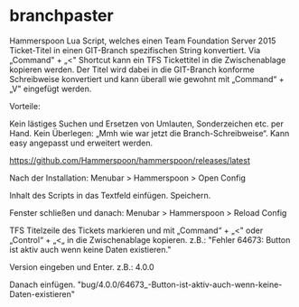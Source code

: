 # branchpaster
Hammerspoon Lua Script, welches einen Team Foundation Server 2015 Ticket-Titel in einen GIT-Branch spezifischen String konvertiert. Via „Command" + „<" Shortcut kann ein TFS Tickettitel in die Zwischenablage kopieren werden. Der Titel wird dabei in die GIT-Branch konforme Schreibweise konvertiert und kann überall wie gewohnt mit „Command“ + „V" eingefügt werden.

Vorteile:

Kein lästiges Suchen und Ersetzen von Umlauten, Sonderzeichen etc. per Hand.
Kein Überlegen: „Mmh wie war jetzt die Branch-Schreibweise“.
Kann easy angepasst und erweitert werden.

https://github.com/Hammerspoon/hammerspoon/releases/latest

Nach der Installation:
Menubar > Hammerspoon > Open Config

Inhalt des Scripts in das Textfeld einfügen. Speichern.

Fenster schließen und danach: 
Menubar > Hammerspoon > Reload Config

TFS Titelzeile des Tickets markieren und mit „Command“ + „<" oder „Control“ + „<„ in die Zwischenablage kopieren.
z.B.: "Fehler 64673: Button ist aktiv auch wenn keine Daten existieren."

Version eingeben und Enter.
z.B.: 4.0.0

Danach einfügen.
"bug/4.0.0/64673_-Button-ist-aktiv-auch-wenn-keine-Daten-existieren"

